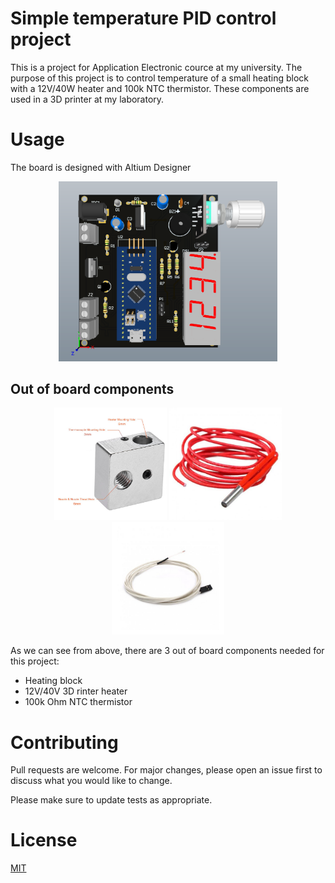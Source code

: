 # Simple temperature PID control project
This is a project for Application Electronic cource at my university. The purpose of this project is to control temperature of a small heating block with a 12V/40W heater and 100k NTC thermistor. These components are used in a 3D printer at my laboratory.

# Usage 
The board is designed with Altium Designer
<p align="center">
  <img src="Images/Board_3D.PNG" width="350" title="Board_3D">
</p>

## Out of board components
<p align="center">
  <img src="Images/heating_block.jpg" width="180" title="Heating block">
  <img src="Images/12v-40w-3d-printer-heater.jpg" width="180" title="12V/40V 3D rinter heater">
    <img src="Images/100k-ohm-ntc-thermistor-500x500.jpg" width="180" title="100k Ohm NTC thermistor">
</p>

As we can see from above, there are 3 out of board components needed for this project:

* Heating block
* 12V/40V 3D rinter heater
* 100k Ohm NTC thermistor

# Contributing
Pull requests are welcome. For major changes, please open an issue first to discuss what you would like to change.

Please make sure to update tests as appropriate.

# License
[MIT](https://choosealicense.com/licenses/mit/)